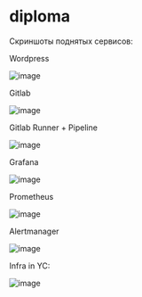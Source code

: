 # diploma

Скриншоты поднятых сервисов:

Wordpress

![image](https://user-images.githubusercontent.com/60869933/197367658-50bf07e3-5410-48d4-8d8e-5df268f4b69c.png)


Gitlab

![image](https://user-images.githubusercontent.com/60869933/197627195-0ea43cd5-d0d8-45c1-8651-8f644714ecd5.png)

Gitlab Runner + Pipeline

![image](https://user-images.githubusercontent.com/60869933/197627261-201a37e9-98d8-41f3-bd19-e7219301898d.png)


Grafana

![image](https://user-images.githubusercontent.com/60869933/197616529-2cb07e33-164e-42be-8b3a-96da73c02e45.png)


Prometheus

![image](https://user-images.githubusercontent.com/60869933/197627812-5d5118de-7a88-4d31-814f-4d42b19e31e5.png)


Alertmanager

![image](https://user-images.githubusercontent.com/60869933/197615112-796308fc-d6a0-4142-a706-4aa40c0d2016.png)


Infra in YC:

![image](https://user-images.githubusercontent.com/60869933/197627376-4a4d6c37-131d-48b3-a8fe-44f0aa159b19.png)


